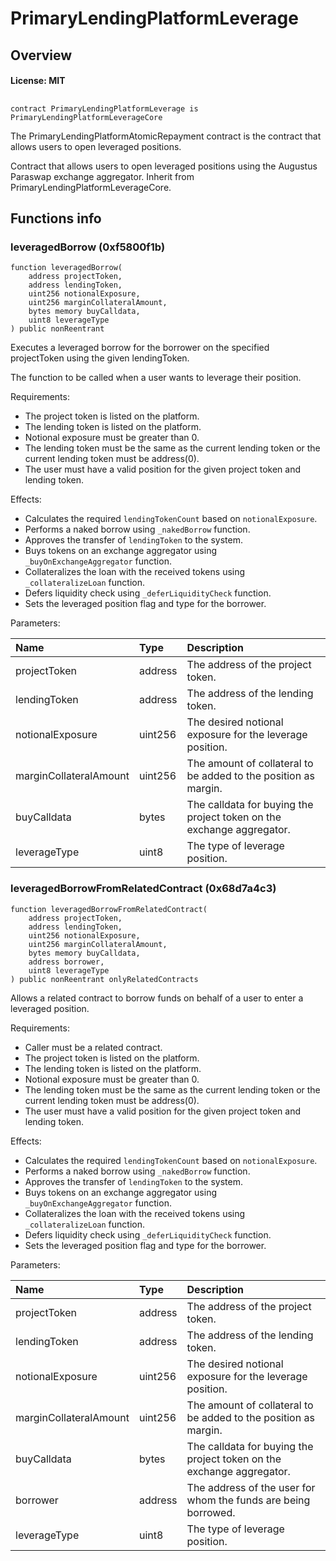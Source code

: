 # PrimaryLendingPlatformLeverage

## Overview

#### License: MIT

## 

```solidity
contract PrimaryLendingPlatformLeverage is PrimaryLendingPlatformLeverageCore
```

The PrimaryLendingPlatformAtomicRepayment contract is the contract that allows users to open leveraged positions.

Contract that allows users to open leveraged positions using the Augustus Paraswap exchange aggregator. Inherit from PrimaryLendingPlatformLeverageCore.
## Functions info

### leveragedBorrow (0xf5800f1b)

```solidity
function leveragedBorrow(
    address projectToken,
    address lendingToken,
    uint256 notionalExposure,
    uint256 marginCollateralAmount,
    bytes memory buyCalldata,
    uint8 leverageType
) public nonReentrant
```

Executes a leveraged borrow for the borrower on the specified projectToken using the given lendingToken.

The function to be called when a user wants to leverage their position.

Requirements:
- The project token is listed on the platform.
- The lending token is listed on the platform.
- Notional exposure must be greater than 0.
- The lending token must be the same as the current lending token or the current lending token must be address(0).
- The user must have a valid position for the given project token and lending token.

Effects:
- Calculates the required `lendingTokenCount` based on `notionalExposure`.
- Performs a naked borrow using `_nakedBorrow` function.
- Approves the transfer of `lendingToken` to the system.
- Buys tokens on an exchange aggregator using `_buyOnExchangeAggregator` function.
- Collateralizes the loan with the received tokens using `_collateralizeLoan` function.
- Defers liquidity check using `_deferLiquidityCheck` function.
- Sets the leveraged position flag and type for the borrower.


Parameters:

| Name                   | Type    | Description                                                             |
| :--------------------- | :------ | :---------------------------------------------------------------------- |
| projectToken           | address | The address of the project token.                                       |
| lendingToken           | address | The address of the lending token.                                       |
| notionalExposure       | uint256 | The desired notional exposure for the leverage position.                |
| marginCollateralAmount | uint256 | The amount of collateral to be added to the position as margin.         |
| buyCalldata            | bytes   | The calldata for buying the project token on the exchange aggregator.   |
| leverageType           | uint8   | The type of leverage position.                                          |

### leveragedBorrowFromRelatedContract (0x68d7a4c3)

```solidity
function leveragedBorrowFromRelatedContract(
    address projectToken,
    address lendingToken,
    uint256 notionalExposure,
    uint256 marginCollateralAmount,
    bytes memory buyCalldata,
    address borrower,
    uint8 leverageType
) public nonReentrant onlyRelatedContracts
```

Allows a related contract to borrow funds on behalf of a user to enter a leveraged position.

Requirements:
- Caller must be a related contract.
- The project token is listed on the platform.
- The lending token is listed on the platform.
- Notional exposure must be greater than 0.
- The lending token must be the same as the current lending token or the current lending token must be address(0).
- The user must have a valid position for the given project token and lending token.

Effects:
- Calculates the required `lendingTokenCount` based on `notionalExposure`.
- Performs a naked borrow using `_nakedBorrow` function.
- Approves the transfer of `lendingToken` to the system.
- Buys tokens on an exchange aggregator using `_buyOnExchangeAggregator` function.
- Collateralizes the loan with the received tokens using `_collateralizeLoan` function.
- Defers liquidity check using `_deferLiquidityCheck` function.
- Sets the leveraged position flag and type for the borrower.


Parameters:

| Name                   | Type    | Description                                                             |
| :--------------------- | :------ | :---------------------------------------------------------------------- |
| projectToken           | address | The address of the project token.                                       |
| lendingToken           | address | The address of the lending token.                                       |
| notionalExposure       | uint256 | The desired notional exposure for the leverage position.                |
| marginCollateralAmount | uint256 | The amount of collateral to be added to the position as margin.         |
| buyCalldata            | bytes   | The calldata for buying the project token on the exchange aggregator.   |
| borrower               | address | The address of the user for whom the funds are being borrowed.          |
| leverageType           | uint8   | The type of leverage position.                                          |
